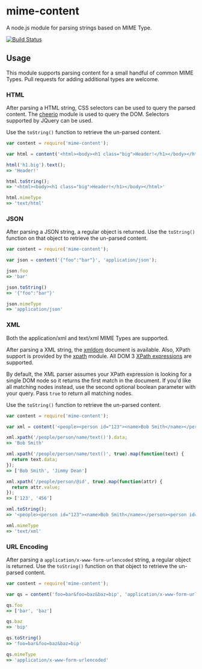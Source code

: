 # mime-content

A node.js module for parsing strings based on MIME Type.

[![Build Status](https://travis-ci.org/activeprospect/node-mime-content.png?branch=master)](https://travis-ci.org/activeprospect/node-mime-content)

## Usage

This module supports parsing content for a small handful of common MIME Types. Pull requests for adding additional types
are welcome.


### HTML

After parsing a HTML string, CSS selectors can be used to query the parsed content. The [cheerio](https://github.com/MatthewMueller/cheerio) module
is used to query the DOM. Selectors supported by JQuery can be used.

Use the `toString()` function to retrieve the un-parsed content.

```javascript
var content = require('mime-content');

var html = content('<html><body><h1 class="big">Header!</h1></body></html>', 'text/html');

html('h1.big').text();
=> 'Header!'

html.toString();
=> '<html><body><h1 class="big">Header!</h1></body></html>'

html.mimeType
=> 'text/html'
```


### JSON

After parsing a JSON string, a regular object is returned. Use the `toString()` function on that object to retrieve
the un-parsed content.

```javascript
var content = require('mime-content');

var json = content('{"foo":"bar"}', 'application/json');

json.foo
=> 'bar'

json.toString()
=> '{"foo":"bar"}'

json.mimeType
=> 'application/json'
```


### XML

Both the application/xml and text/xml MIME Types are supported.

After parsing a XML string, the [xmldom](https://github.com/jindw/xmldom) document is available. Also, XPath support is
provided by the [xpath](https://github.com/goto100/xpath) module. All DOM 3 [XPath expressions](http://www.w3.org/TR/xpath/#section-Expressions)
are supported.

By default, the XML parser assumes your XPath expression is looking for a single DOM node so it returns the first match
in the document. If you'd like all matching nodes instead, use the second optional boolean parameter with your query. Pass
`true` to return all matching nodes.

Use the `toString()` function to retrieve the un-parsed content.

```javascript
var content = require('mime-content');

var xml = content('<people><person id="123"><name>Bob Smith</name></person><person id="456"><name>Jimmy Dean</name></person></people>', 'text/xml');

xml.xpath('/people/person/name/text()').data;
=> 'Bob Smith'

xml.xpath('/people/person/name/text()', true).map(function(text) {
  return text.data;
});
=> ['Bob Smith', 'Jimmy Dean']

xml.xpath('/people/person/@id', true).map(function(attr) {
  return attr.value;
});
=> ['123', '456']

xml.toString();
=> '<people><person id="123"><name>Bob Smith</name></person><person id="456"><name>Jimmy Dean</name></person></people>'

xml.mimeType
=> 'text/xml'
```


### URL Encoding

After parsing a `application/x-www-form-urlencoded` string, a regular object is returned. Use the `toString()` function
on that object to retrieve the un-parsed content.

```javascript
var content = require('mime-content');

var qs = content('foo=bar&foo=baz&baz=bip', 'application/x-www-form-urlencoded');

qs.foo
=> ['bar', 'baz']

qs.baz
=> 'bip'

qs.toString()
=> 'foo=bar&foo=baz&baz=bip'

qs.mimeType
=> 'application/x-www-form-urlencoded'
```
